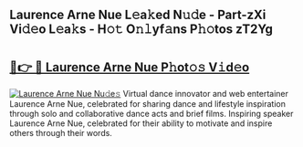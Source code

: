 ## Laurence Arne Nue L𝚎a𝚔ed N𝚞𝚍e - Part-zXi Vi𝚍𝚎o L𝚎a𝚔s - H𝚘𝚝 O𝚗𝚕yf𝚊ns P𝚑𝚘tos zT2Yg

# <h2><a href="http://kfdlvre.oniu.top/?m=Laurence+Arne+Nue">🔗👉 🔴 Laurence Arne Nue P𝚑ot𝚘𝚜 V𝚒d𝚎o</a></h2>

[![Laurence Arne Nue Nu𝚍e𝚜](https://i.imgur.com/0qMVB7G.gif)](http://kfdlvre.oniu.top/?m=Laurence+Arne+Nue)
Virtual dance innovator and web entertainer Laurence Arne Nue, celebrated for sharing dance and lifestyle inspiration through solo and collaborative dance acts and brief films. Inspiring speaker Laurence Arne Nue, celebrated for their ability to motivate and inspire others through their words.  
